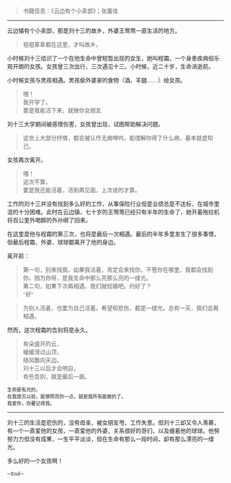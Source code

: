 <font face=仿宋 size=2>

>书籍信息：《云边有个小卖部》；张嘉佳

---
  云边镇有个小卖部，那是刘十三的故乡，外婆王莺莺一直生活的地方。
  >祖祖辈辈都在这里，才叫故乡。

  小时候刘十三结识了一个在他生命中曾短暂出现的女生，她叫程霜，一个身患疾病但乐观开朗的女孩。女孩曾三次出行，三次遇见十三。小时候，近二十岁，生命消逝前。

  小时候女孩与男孩相遇。男孩偷外婆家的食物（酒、羊腿……）给女孩。
  >喂！  
  >我开学了。  
  >要是我能活下来，就做你女朋友

  刘十三大学期间被感情伤害，女孩曾出现，试图帮助解决问题。
  >这世上大部分抒情，都会被认作无病呻吟。能理解你得了什么病，基本就是知己。

  女孩再次离开。
  
>喂！  
>这次不算。  
>要是我还能活着，活到再见面，上次说的才算。  


  工作的刘十三并没有找到多么好的工作，从事保险行业但是业绩总是不达标，在城市里混的十分困难。此时在云边镇，七十岁的王莺莺已经只有半年的生命了，她开着拖拉机将百公里外喝醉的外孙绑了回来。

  在这里是他与程霜的第三次，也将是最后一次相遇。最后的半年多里发生了很多事情，但最后程霜、外婆、球球都离开了他的身边。

  离开前：
  >第一句，别来找我，如果我活着，肯定会来找你，不管你在哪里，我都会找到你。因为你呀，是我生命中那么亮那么亮的一缕光。  
  >第二句，如果下次再相遇，我们就结婚吧。约好了？  
  >“好”

>为别人活着，也要为自己活着。希望和悲伤，都是一缕光。总有一天，我们会再相遇。

然而，这次程霜的告别将是永久。

  >有朵盛开的云，  
  >缓缓滑过山顶，  
  >随风飘向天边。  
  >刘十三以后才会明白，  
  >有些告别，就是最后一面。  

`生命是有光的。`  
`在我熄灭以前，能够照亮你一点，就是我所有能做的了。`  
`我爱你，你要记得我。`  

---
刘十三的生活是悲伤的，没有母亲，被女朋友甩，工作失意。但刘十三却又令人羡慕，有一个一直爱他的女孩，一直爱他的外婆，关系很好的哥们，以及缠着他的球球。他努努力力但没有成果，一生平平淡淡，但在生命有那么一段时间，却有那么漂亮的一缕光。  

多么好的一个女孩啊！

--End--


</font>